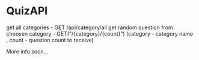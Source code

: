 # QuizAPI

<p>
get all categories - GET /api/category/all
get random question from choosen category - GET("/{category}/{count}") (category - category name , 
count - question count to receive)
</p>

<p>More info soon...</p>
